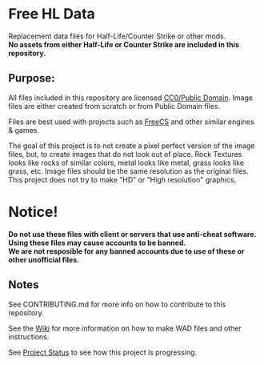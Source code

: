 # Free HL Data
Replacement data files for Half-Life/Counter Strike or other mods.  
**No assets from either Half-Life or Counter Strike are included in this repository.**



## Purpose:

All files included in this repository are licensed [CC0/Public Domain](https://creativecommons.org/publicdomain/zero/1.0/legalcode).
Image files are either created from scratch or from Public Domain files.

Files are best used with projects such as [FreeCS](https://github.com/eukara/FreeCS) and other similar engines & games.

The goal of this project is to not create a pixel perfect version of the image files, but, to create images that do not look out of place. Rock Textures looks like rocks of similar colors, metal looks like metal, grass looks like grass, etc. Image files should be the same resolution as the original files. This project does not try to make "HD" or "High resolution" graphics.

# Notice!

**Do not use these files with client or servers that use anti-cheat software. Using these files may cause accounts to be banned.**  
**We are not resposible for any banned accounts due to use of these or other unofficial files.**  



## Notes

See CONTRIBUTING.md for more info on how to contribute to this repository.

See the [Wiki](https://github.com/kwadroke/free-hl-data/wiki) for more information on how to make WAD files and other instructions.

See [Project Status](https://github.com/kwadroke/free-hl-data/wiki/Project-Status) to see how this project is progressing.
